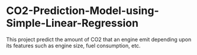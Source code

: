 # CO2-Prediction-Model-using-Simple-Linear-Regression
This project predict the amount of CO2 that an engine emit depending upon its features such  as engine size, fuel consumption, etc. 
